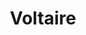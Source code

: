---
title: "Voltaire"
hashtag: voltaire
born-on: 1694-11-21
died-on: 1778-05-30
tags:
  - French
  - Writer
  - Historian
  - Philosopher
  - Human Being
  - dead at the moment
---